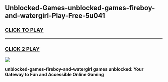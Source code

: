 
## Unblocked-Games-unblocked-games-fireboy-and-watergirl-Play-Free-5u041
<h3>
<a href="https://premium76.site?title=unblocked-games-fireboy-and-watergirl&ref=18A1">CLICK TO PLAY</a></h3>
<hr>

<h3>
<a href="https://premium76.site?title=unblocked-games-fireboy-and-watergirl&ref=18A1">CLICK 2 PLAY</a>
  
</h3>

<a href="https://premium76.site?title=unblocked-games-fireboy-and-watergirl&ref=18A1"><img src="https://clearcache.store/games.png"></a>


**unblocked-games-fireboy-and-watergirl games unblocked: Your Gateway to Fun and Accessible Online Gaming**

